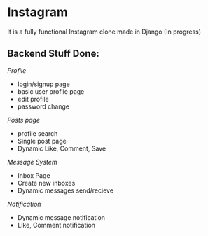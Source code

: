 # Instagram
It is a fully functional Instagram clone made in Django (In progress)

## Backend Stuff Done:

*Profile*
* login/signup page
* basic user profile page
* edit profile
* password change

*Posts page*
* profile search
* Single post page
* Dynamic Like, Comment, Save 

*Message System*
* Inbox Page
* Create new inboxes
* Dynamic messages send/recieve

*Notification*
* Dynamic message notification
* Like, Comment notification
